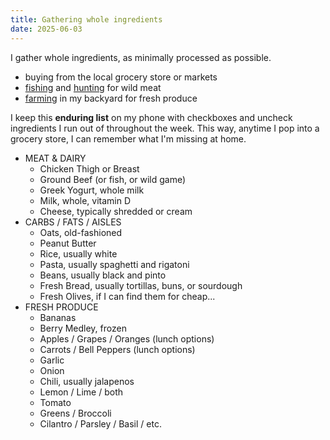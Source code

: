```yaml
---
title: Gathering whole ingredients
date: 2025-06-03
---
```

I gather whole ingredients, as minimally processed as possible.
- buying from the local grocery store or markets
- [fishing](/fishing) and [hunting](/hunting) for wild meat
- [farming](/farming) in my backyard for fresh produce

I keep this **enduring list** on my phone with checkboxes and uncheck ingredients I run out of throughout the week. This way, anytime I pop into a grocery store, I can remember what I'm missing at home.
- MEAT & DAIRY
	- Chicken Thigh or Breast
	- Ground Beef (or fish, or wild game)
	- Greek Yogurt, whole milk
	- Milk, whole, vitamin D
	- Cheese, typically shredded or cream
- CARBS / FATS / AISLES
	- Oats, old-fashioned
	- Peanut Butter
	- Rice, usually white
	- Pasta, usually spaghetti and rigatoni
	- Beans, usually black and pinto
	- Fresh Bread, usually tortillas, buns, or sourdough
	- Fresh Olives, if I can find them for cheap...
- FRESH PRODUCE
	- Bananas
	- Berry Medley, frozen
	- Apples / Grapes / Oranges (lunch options)
	- Carrots / Bell Peppers (lunch options)
	- Garlic
	- Onion
	- Chili, usually jalapenos
	- Lemon / Lime / both
	- Tomato
	- Greens / Broccoli
	- Cilantro / Parsley / Basil / etc.

